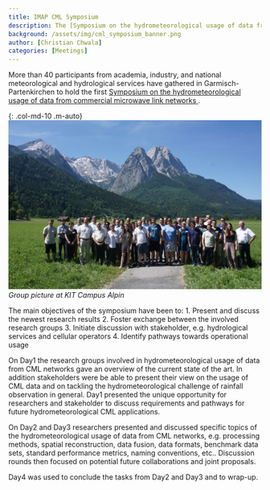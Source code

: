 ```yaml
---
title: IMAP CML Symposium
description: The [Symposium on the hydrometeorological usage of data from commercial microwave link networks ](https://indico.scc.kit.edu/e/hymet_cml_symposium_2019) was successfully held at KIT.
background: /assets/img/cml_symposium_banner.png
author: [Christian Chwala]
categories: [Meetings]
---
```


More than 40 participants from academia, industry, and national meteorological and hydrological services have gathered in Garmisch-Partenkirchen to hold the first [Symposium on the hydrometeorological usage of data from commercial microwave link networks ](https://indico.scc.kit.edu/e/hymet_cml_symposium_2019).

{: .col-md-10 .m-auto}
![group picture](/assets/img/cml_symposium_group_photo.jpg)
_Group picture at KIT Campus Alpin_

The main objectives of the symposium have been to:
    1.    Present and discuss the newest research results
    2.    Foster exchange between the involved research groups
    3.    Initiate discussion with stakeholder, e.g. hydrological services and cellular operators
    4.    Identify pathways towards operational usage

On Day1 the research groups involved in hydrometeorological usage of data from CML networks gave an overview of the current state of the art. In addition stakeholders were be able to present their view on the usage of CML data and on tackling the hydrometeorological challenge of rainfall observation in general. Day1 presented the unique opportunity for researchers and stakeholder to discuss requirements and pathways for future hydrometeorological CML applications.

On Day2 and Day3 researchers presented and discussed specific topics of the hydrometeorological usage of data from CML networks, e.g. processing methods, spatial reconstruction, data fusion, data formats, benchmark data sets, standard performance metrics, naming conventions, etc.. Discussion rounds then focused on potential future collaborations and joint proposals.

Day4 was used to conclude the tasks from Day2 and Day3 and to wrap-up.